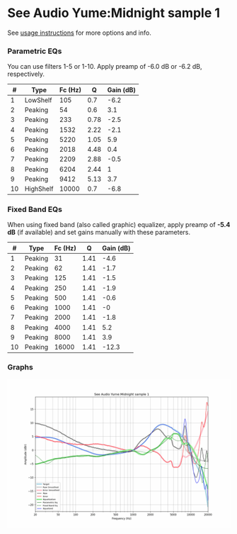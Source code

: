 # See Audio Yume:Midnight sample 1
See [usage instructions](https://github.com/jaakkopasanen/AutoEq#usage) for more options and info.

### Parametric EQs
You can use filters 1-5 or 1-10. Apply preamp of -6.0 dB or -6.2 dB, respectively.

|   # | Type      |   Fc (Hz) |    Q |   Gain (dB) |
|-----|-----------|-----------|------|-------------|
|   1 | LowShelf  |       105 | 0.7  |        -6.2 |
|   2 | Peaking   |        54 | 0.6  |         3.1 |
|   3 | Peaking   |       233 | 0.78 |        -2.5 |
|   4 | Peaking   |      1532 | 2.22 |        -2.1 |
|   5 | Peaking   |      5220 | 1.05 |         5.9 |
|   6 | Peaking   |      2018 | 4.48 |         0.4 |
|   7 | Peaking   |      2209 | 2.88 |        -0.5 |
|   8 | Peaking   |      6204 | 2.44 |         1   |
|   9 | Peaking   |      9412 | 5.13 |         3.7 |
|  10 | HighShelf |     10000 | 0.7  |        -6.8 |

### Fixed Band EQs
When using fixed band (also called graphic) equalizer, apply preamp of **-5.4 dB** (if available) and set gains manually with these parameters.

|   # | Type    |   Fc (Hz) |    Q |   Gain (dB) |
|-----|---------|-----------|------|-------------|
|   1 | Peaking |        31 | 1.41 |        -4.6 |
|   2 | Peaking |        62 | 1.41 |        -1.7 |
|   3 | Peaking |       125 | 1.41 |        -1.5 |
|   4 | Peaking |       250 | 1.41 |        -1.9 |
|   5 | Peaking |       500 | 1.41 |        -0.6 |
|   6 | Peaking |      1000 | 1.41 |        -0   |
|   7 | Peaking |      2000 | 1.41 |        -1.8 |
|   8 | Peaking |      4000 | 1.41 |         5.2 |
|   9 | Peaking |      8000 | 1.41 |         3.9 |
|  10 | Peaking |     16000 | 1.41 |       -12.3 |

### Graphs
![](./See%20Audio%20Yume:Midnight%20sample%201.png)
